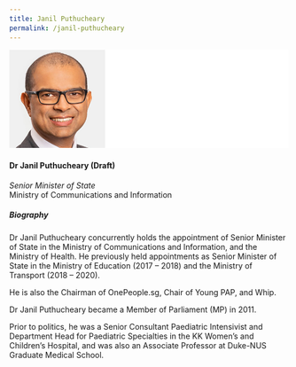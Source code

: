 ```yaml
---
title: Janil Puthucheary
permalink: /janil-puthucheary
---
```


![Janil Puthucheary](/images/speakers/Putcheary-Janil.jpg)

#### **Dr Janil Puthucheary (Draft)**

*Senior Minister of State*  
Ministry of Communications and Information

##### **Biography**

Dr Janil Puthucheary concurrently holds the appointment of Senior Minister of State in the Ministry of Communications and Information, and the Ministry of Health. He previously held appointments as Senior Minister of State in the Ministry of Education (2017 – 2018) and the Ministry of Transport (2018 – 2020).

He is also the Chairman of OnePeople.sg, Chair of Young PAP, and Whip.

Dr Janil Puthucheary became a Member of Parliament (MP) in 2011.

Prior to politics, he was a Senior Consultant Paediatric Intensivist and Department Head for Paediatric Specialties in the KK Women’s and Children’s Hospital, and was also an Associate Professor at Duke-NUS Graduate Medical School.